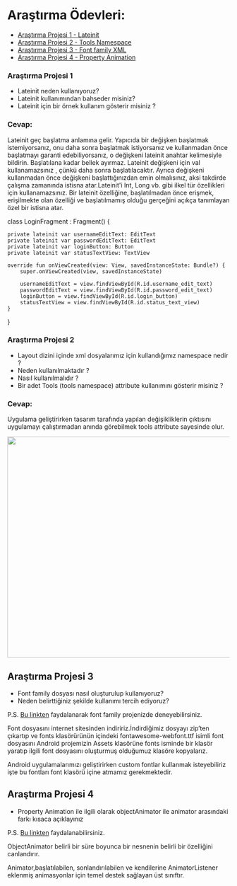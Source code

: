 # Araştırma Ödevleri:

- [Araştırma Projesi 1 - Lateinit](#1)
- [Araştırma Projesi 2 - Tools Namespace](#2)
- [Araştırma Projesi 3 - Font family XML](#3)
- [Araştırma Projesi 4 - Property Animation](#4)



### <a name="1"></a> Araştırma Projesi 1

- Lateinit neden kullanıyoruz?
- Lateinit kullanımından bahseder misiniz?
- Lateinit için bir örnek kullanım gösterir misiniz ?
### Cevap:
Lateinit geç başlatma anlamına gelir. Yapıcıda bir değişken başlatmak istemiyorsanız, onu daha sonra başlatmak istiyorsanız ve kullanmadan önce başlatmayı garanti edebiliyorsanız, o değişkeni lateinit anahtar kelimesiyle bildirin. Başlatılana kadar bellek ayırmaz.
Lateinit değişkeni için val kullanamazsınız , çünkü daha sonra başlatılacaktır. Ayrıca değişkeni kullanmadan önce değişkeni başlattığınızdan emin olmalısınız, aksi takdirde çalışma zamanında istisna atar.Lateinit'i Int, Long vb. gibi ilkel tür özellikleri için kullanamazsınız.
Bir lateinit özelliğine, başlatılmadan önce erişmek, erişilmekte olan özelliği ve başlatılmamış olduğu gerçeğini açıkça tanımlayan özel bir istisna atar.

class LoginFragment : Fragment() {

    private lateinit var usernameEditText: EditText
    private lateinit var passwordEditText: EditText
    private lateinit var loginButton: Button
    private lateinit var statusTextView: TextView

    override fun onViewCreated(view: View, savedInstanceState: Bundle?) {
        super.onViewCreated(view, savedInstanceState)

        usernameEditText = view.findViewById(R.id.username_edit_text)
        passwordEditText = view.findViewById(R.id.password_edit_text)
        loginButton = view.findViewById(R.id.login_button)
        statusTextView = view.findViewById(R.id.status_text_view)
    }

    
}

### <a name="2"></a> Araştırma Projesi 2


- Layout dizini içinde xml dosyalarımız için kullandığımız namespace nedir ?
- Neden kullanılmaktadır ?
- Nasıl kullanılmalıdır ?
- Bir adet Tools (tools namespace) attribute kullanımını gösterir misiniz ? 

### Cevap:

Uygulama geliştirirken tasarım tarafında yapılan değişikliklerin çıktısını uygulamayı çalıştırmadan anında görebilmek tools attribute
sayesinde olur.

<img src="https://user-images.githubusercontent.com/56538177/163602178-4f8610ec-4aed-4b12-99c6-1c43f0de9968.png"  width="550" height="500">
    
## <a name="3"></a> Araştırma Projesi 3

- Font family dosyası nasıl oluşturulup kullanıyoruz? 
- Neden belirttiğiniz şekilde kullanımı tercih ediyoruz?

P.S. [Bu linkten](https://developer.android.com/guide/topics/ui/look-and-feel/fonts-in-xml ) faydalanarak font family projenizde deneyebilirsiniz.

Font dosyasını internet sitesinden indiririz.İndirdiğimiz dosyayı zip’ten çıkartıp ve fonts klasörürünün içindeki fontawesome-webfont.ttf isimli font dosyasını Android projemizin Assets klasörüne fonts isminde bir klasör yaratıp ilgili font dosyasını oluşturmuş olduğumuz klasöre kopyalarız.

Android uygulamalarımızı geliştirirken custom fontlar kullanmak isteyebiliriz işte bu fontları font klasörü içine atmamız gerekmektedir.


## <a name="4"></a> Araştırma Projesi 4

- Property Animation ile ilgili olarak objectAnimator ile animator arasındaki farkı kısaca açıklayınız

P.S. [Bu linkten](https://developer.android.com/guide/topics/resources/animation-resource#Property) faydalanabilirsiniz.    

ObjectAnimator belirli bir süre boyunca bir nesnenin belirli bir özelliğini canlandırır. 

Animator,başlatılabilen, sonlandırılabilen ve kendilerine AnimatorListener eklenmiş animasyonlar için temel destek sağlayan üst sınıftır.
